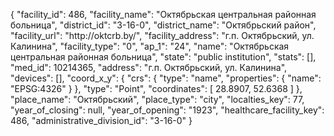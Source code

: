 {
    "facility_id": 486,
    "facility_name": "Октябрьская центральная районная больница",
    "district_id": "3-16-0",
    "district_name": "Октябрьский район",
    "facility_url": "http:\/\/oktcrb.by\/",
    "facility_address": "г.п. Октябрьский, ул. Калинина",
    "facility_type": "0",
    "ap_1": "24",
    "name": "Октябрьская центральная районная больница",
    "state": "public institution",
    "stats": [],
    "med_id": 10214365,
    "address": "г.п. Октябрьский, ул. Калинина",
    "devices": [],
    "coord_x_y": {
        "crs": {
            "type": "name",
            "properties": {
                "name": "EPSG:4326"
            }
        },
        "type": "Point",
        "coordinates": [
            28.8907,
            52.6368
        ]
    },
    "place_name": "Октябрьский",
    "place_type": "city",
    "localties_key": 77,
    "year_of_closing": null,
    "year_of_opening": "1923",
    "healthcare_facility_key": 486,
    "administrative_division_id": "3-16-0"
}